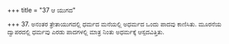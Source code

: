 +++
title = "37 ಆ ಯುಗದ"

+++
37. ಅನಂತರ ತ್ರೇತಾಯುಗದಲ್ಲಿ ಧರ್ಮದ ಮನೆಯಲ್ಲಿ ಅಧರ್ಮದ ಒಂದು ಪಾದವು ಕಾಣಿಸಿತು. ಮೂರನೆಯ ದ್ವಾಪರದಲ್ಲಿ ಧರ್ಮವು ಎರಡು ಪಾದಗಳಲ್ಲಿ ಮಾತ್ರ ನಿಂತು ಅಧರ್ಮಕ್ಕೆ ಆಸ್ಪದವಿತ್ತಿತು.